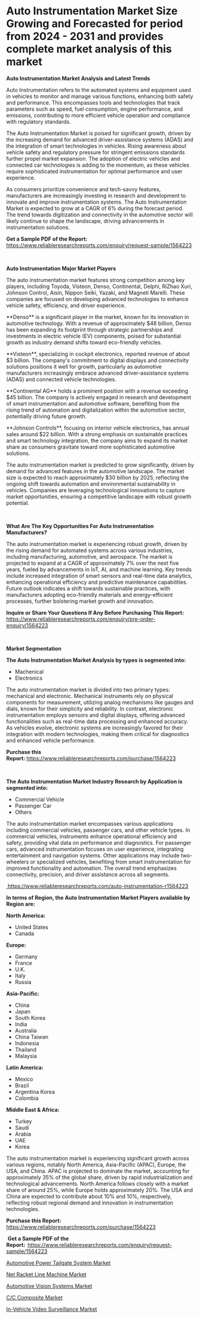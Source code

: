 <p><h1>Auto Instrumentation Market Size Growing and Forecasted for period from 2024 - 2031 and provides complete market analysis of this market</h1></p><p><strong>Auto Instrumentation Market Analysis and Latest Trends</strong></p>
<p><p>Auto Instrumentation refers to the automated systems and equipment used in vehicles to monitor and manage various functions, enhancing both safety and performance. This encompasses tools and technologies that track parameters such as speed, fuel consumption, engine performance, and emissions, contributing to more efficient vehicle operation and compliance with regulatory standards.</p><p>The Auto Instrumentation Market is poised for significant growth, driven by the increasing demand for advanced driver-assistance systems (ADAS) and the integration of smart technologies in vehicles. Rising awareness about vehicle safety and regulatory pressure for stringent emissions standards further propel market expansion. The adoption of electric vehicles and connected car technologies is adding to the momentum, as these vehicles require sophisticated instrumentation for optimal performance and user experience.</p><p>As consumers prioritize convenience and tech-savvy features, manufacturers are increasingly investing in research and development to innovate and improve instrumentation systems. The Auto Instrumentation Market is expected to grow at a CAGR of 6% during the forecast period. The trend towards digitization and connectivity in the automotive sector will likely continue to shape the landscape, driving advancements in instrumentation solutions.</p></p>
<p><strong>Get a Sample PDF of the Report:&nbsp;</strong> <a href="https://www.reliableresearchreports.com/enquiry/request-sample/1564223?utm_campaign=36&utm_medium=2&utm_source=Github&utm_content=ia&utm_term=01112024&utm_id=auto-instrumentation">https://www.reliableresearchreports.com/enquiry/request-sample/1564223</a></p>
<p>&nbsp;</p>
<p><strong>Auto Instrumentation Major Market Players</strong></p>
<p><p>The auto instrumentation market features strong competition among key players, including Toyoda, Visteon, Denso, Continental, Delphi, RiZhao Xuri, Johnson Control, Aisin, Nippon Seiki, Yazaki, and Magneti Marelli. These companies are focused on developing advanced technologies to enhance vehicle safety, efficiency, and driver experience.</p><p>**Denso** is a significant player in the market, known for its innovation in automotive technology. With a revenue of approximately $48 billion, Denso has been expanding its footprint through strategic partnerships and investments in electric vehicle (EV) components, poised for substantial growth as industry demand shifts toward eco-friendly vehicles.</p><p>**Visteon**, specializing in cockpit electronics, reported revenue of about $3 billion. The company's commitment to digital displays and connectivity solutions positions it well for growth, particularly as automotive manufacturers increasingly embrace advanced driver-assistance systems (ADAS) and connected vehicle technologies.</p><p>**Continental AG** holds a prominent position with a revenue exceeding $45 billion. The company is actively engaged in research and development of smart instrumentation and automotive software, benefiting from the rising trend of automation and digitalization within the automotive sector, potentially driving future growth.</p><p>**Johnson Controls**, focusing on interior vehicle electronics, has annual sales around $22 billion. With a strong emphasis on sustainable practices and smart technology integration, the company aims to expand its market share as consumers gravitate toward more sophisticated automotive solutions.</p><p>The auto instrumentation market is predicted to grow significantly, driven by demand for advanced features in the automotive landscape. The market size is expected to reach approximately $30 billion by 2025, reflecting the ongoing shift towards automation and environmental sustainability in vehicles. Companies are leveraging technological innovations to capture market opportunities, ensuring a competitive landscape with robust growth potential.</p></p>
<p>&nbsp;</p>
<p><strong>What Are The Key Opportunities For Auto Instrumentation Manufacturers?</strong></p>
<p><p>The auto instrumentation market is experiencing robust growth, driven by the rising demand for automated systems across various industries, including manufacturing, automotive, and aerospace. The market is projected to expand at a CAGR of approximately 7% over the next five years, fueled by advancements in IoT, AI, and machine learning. Key trends include increased integration of smart sensors and real-time data analytics, enhancing operational efficiency and predictive maintenance capabilities. Future outlook indicates a shift towards sustainable practices, with manufacturers adopting eco-friendly materials and energy-efficient processes, further bolstering market growth and innovation.</p></p>
<p><strong>Inquire or Share Your Questions If Any Before Purchasing This Report:</strong> <a href="https://www.reliableresearchreports.com/enquiry/pre-order-enquiry/1564223?utm_campaign=36&utm_medium=2&utm_source=Github&utm_content=ia&utm_term=01112024&utm_id=auto-instrumentation">https://www.reliableresearchreports.com/enquiry/pre-order-enquiry/1564223</a></p>
<p>&nbsp;</p>
<p><strong>Market Segmentation</strong></p>
<p><strong>The Auto Instrumentation Market Analysis by types is segmented into:</strong></p>
<p><ul><li>Machenical</li><li>Electronics</li></ul></p>
<p><p>The auto instrumentation market is divided into two primary types: mechanical and electronic. Mechanical instruments rely on physical components for measurement, utilizing analog mechanisms like gauges and dials, known for their simplicity and reliability. In contrast, electronic instrumentation employs sensors and digital displays, offering advanced functionalities such as real-time data processing and enhanced accuracy. As vehicles evolve, electronic systems are increasingly favored for their integration with modern technologies, making them critical for diagnostics and enhanced vehicle performance.</p></p>
<p><strong>Purchase this Report:&nbsp;</strong><a href="https://www.reliableresearchreports.com/purchase/1564223?utm_campaign=36&utm_medium=2&utm_source=Github&utm_content=ia&utm_term=01112024&utm_id=auto-instrumentation">https://www.reliableresearchreports.com/purchase/1564223</a></p>
<p>&nbsp;</p>
<p><strong>The Auto Instrumentation Market Industry Research by Application is segmented into:</strong></p>
<p><ul><li>Commercial Vehicle</li><li>Passenger Car</li><li>Others</li></ul></p>
<p><p>The auto instrumentation market encompasses various applications including commercial vehicles, passenger cars, and other vehicle types. In commercial vehicles, instruments enhance operational efficiency and safety, providing vital data on performance and diagnostics. For passenger cars, advanced instrumentation focuses on user experience, integrating entertainment and navigation systems. Other applications may include two-wheelers or specialized vehicles, benefiting from smart instrumentation for improved functionality and automation. The overall trend emphasizes connectivity, precision, and driver assistance across all segments.</p></p>
<p><a href="https://www.reliableresearchreports.com/auto-instrumentation-r1564223?utm_campaign=36&utm_medium=2&utm_source=Github&utm_content=ia&utm_term=01112024&utm_id=auto-instrumentation">&nbsp;https://www.reliableresearchreports.com/auto-instrumentation-r1564223</a></p>
<p><strong>In terms of Region, the Auto Instrumentation Market Players available by Region are:</strong></p>
<p>
    <p> <strong> North America: </strong>
        <ul>
            <li>United States</li>
            <li>Canada</li>
        </ul>
        </p> 
    <p> <strong> Europe: </strong>
        <ul>
            <li>Germany</li>
            <li>France</li>
            <li>U.K.</li>
            <li>Italy</li>
            <li>Russia</li>
        </ul>
        </p> 
    <p> <strong> Asia-Pacific: </strong>
        <ul>
            <li>China</li>
            <li>Japan</li>
            <li>South Korea</li>
            <li>India</li>
            <li>Australia</li>
            <li>China Taiwan</li>
            <li>Indonesia</li>
            <li>Thailand</li>
            <li>Malaysia</li>
        </ul>
        </p> 
    <p> <strong> Latin America: </strong>
        <ul>
            <li>Mexico</li>
            <li>Brazil</li>
            <li>Argentina Korea</li>
            <li>Colombia</li>
        </ul>
        </p> 
    <p> <strong> Middle East & Africa: </strong>
        <ul>
            <li>Turkey</li>
            <li>Saudi</li>
            <li>Arabia</li>
            <li>UAE</li>
            <li>Korea</li>
        </ul>
    </p>
    </p>
<p><p>The auto instrumentation market is experiencing significant growth across various regions, notably North America, Asia-Pacific (APAC), Europe, the USA, and China. APAC is projected to dominate the market, accounting for approximately 35% of the global share, driven by rapid industrialization and technological advancements. North America follows closely with a market share of around 25%, while Europe holds approximately 20%. The USA and China are expected to contribute about 10% and 10%, respectively, reflecting robust regional demand and innovation in instrumentation technologies.</p></p>
<p><strong>Purchase this Report: </strong><a href="https://www.reliableresearchreports.com/purchase/1564223?utm_campaign=36&utm_medium=2&utm_source=Github&utm_content=ia&utm_term=01112024&utm_id=auto-instrumentation">https://www.reliableresearchreports.com/purchase/1564223</a></p>
<p>&nbsp;<strong>Get a Sample PDF of the Report:&nbsp;&nbsp;</strong><a href="https://www.reliableresearchreports.com/enquiry/request-sample/1564223?utm_campaign=36&utm_medium=2&utm_source=Github&utm_content=ia&utm_term=01112024&utm_id=auto-instrumentation">https://www.reliableresearchreports.com/enquiry/request-sample/1564223</a></p>
<p><strong></strong></p>
<p><p><a href="https://www.linkedin.com/pulse/top-trends-transforming-automotive-power-tailgate-system-market-6zphf?utm_campaign=36&utm_medium=2&utm_source=Github&utm_content=ia&utm_term=01112024&utm_id=auto-instrumentation">Automotive Power Tailgate System Market</a></p><p><a href="https://issuu.com/reportprime-2/docs/net-racket-line-machine-market-size_cc180481031ca2?utm_campaign=36&utm_medium=2&utm_source=Github&utm_content=ia&utm_term=01112024&utm_id=auto-instrumentation">Net Racket Line Machine Market</a></p><p><a href="https://github.com/GRUBBSCHARLES/Market-Research-Report-List-1/blob/main/automotive-vision-systems-market.md?utm_campaign=36&utm_medium=2&utm_source=Github&utm_content=ia&utm_term=01112024&utm_id=auto-instrumentation">Automotive Vision Systems Market</a></p><p><a href="https://www.linkedin.com/pulse/global-cc-composite-market-share-growth-opportunities-growing-jreye?utm_campaign=36&utm_medium=2&utm_source=Github&utm_content=ia&utm_term=01112024&utm_id=auto-instrumentation">C/C Composite Market</a></p><p><a href="https://github.com/AngelaWalsh696/Market-Research-Report-List-1/blob/main/in-vehicle-video-surveillance-market.md?utm_campaign=36&utm_medium=2&utm_source=Github&utm_content=ia&utm_term=01112024&utm_id=auto-instrumentation">In-Vehicle Video Surveillance Market</a></p></p>